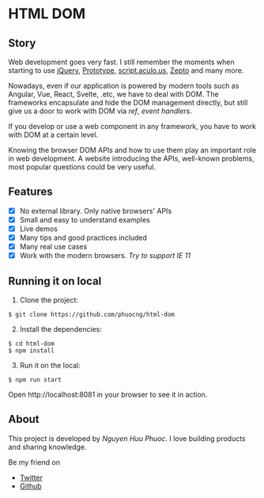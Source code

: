 # HTML DOM

## Story

Web development goes very fast. I still remember the moments when starting to use [jQuery](https://jquery.com), [Prototype](http://prototypejs.org),
[script.aculo.us](https://script.aculo.us), [Zepto](https://zeptojs.com) and many more.

Nowadays, even if our application is powered by modern tools such as Angular, Vue, React, Svelte, .etc, we have to deal with DOM.
The frameworks encapsulate and hide the DOM management directly, but still give us a door to work with DOM via _ref_, _event handlers_.

If you develop or use a web component in any framework, you have to work with DOM at a certain level.

Knowing the browser DOM APIs and how to use them play an important role in web development.
A website introducing the APIs, well-known problems, most popular questions could be very useful.

## Features

-   [x] No external library. Only native browsers' APIs
-   [x] Small and easy to understand examples
-   [x] Live demos
-   [x] Many tips and good practices included
-   [x] Many real use cases
-   [x] Work with the modern browsers. _Try to support IE 11_

## Running it on local

1. Clone the project:

```shell
$ git clone https://github.com/phuocng/html-dom
```

2. Install the dependencies:

```shell
$ cd html-dom
$ npm install
```

3. Run it on the local:

```shell
$ npm run start
```

Open http://localhost:8081 in your browser to see it in action.

## About

This project is developed by _Nguyen Huu Phuoc_. I love building products and sharing knowledge.

Be my friend on

-   [Twitter](https://twitter.com/nghuuphuoc)
-   [Github](https://github.com/phuocng)

